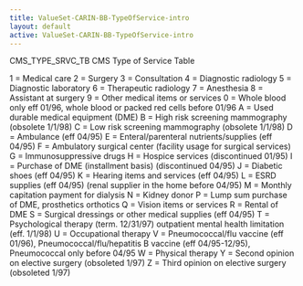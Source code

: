 ```yaml
---
title: ValueSet-CARIN-BB-TypeOfService-intro
layout: default
active: ValueSet-CARIN-BB-TypeOfService-intro
---
```


CMS_TYPE_SRVC_TB CMS Type of Service Table

  1 = Medical care
  2 = Surgery
  3 = Consultation
  4 = Diagnostic radiology
  5 = Diagnostic laboratory
  6 = Therapeutic radiology
  7 = Anesthesia
  8 = Assistant at surgery
  9 = Other medical items or services
  0 = Whole blood only eff 01/96, whole blood or packed red cells before 01/96
  A = Used durable medical equipment (DME)
  B = High risk screening mammography (obsolete 1/1/98)
  C = Low risk screening mammography (obsolete 1/1/98)
  D = Ambulance (eff 04/95)
  E = Enteral/parenteral nutrients/supplies (eff 04/95)
  F = Ambulatory surgical center (facility usage for surgical services)
  G = Immunosuppressive drugs
  H = Hospice services (discontinued 01/95)
  I = Purchase of DME (installment basis) (discontinued 04/95)
  J = Diabetic shoes (eff 04/95)
  K = Hearing items and services (eff 04/95)
  L = ESRD supplies (eff 04/95) (renal supplier in the home before 04/95)
  M = Monthly capitation payment for dialysis
  N = Kidney donor
  P = Lump sum purchase of DME, prosthetics orthotics
  Q = Vision items or services
  R = Rental of DME
  S = Surgical dressings or other medical supplies (eff 04/95)
  T = Psychological therapy (term. 12/31/97) outpatient mental health limitation (eff. 1/1/98)
  U = Occupational therapy
  V = Pneumococcal/flu vaccine (eff 01/96), Pneumococcal/flu/hepatitis B vaccine (eff 04/95-12/95), Pneumococcal only before 04/95
  W = Physical therapy
  Y = Second opinion on elective surgery (obsoleted 1/97)
  Z = Third opinion on elective surgery (obsoleted 1/97)